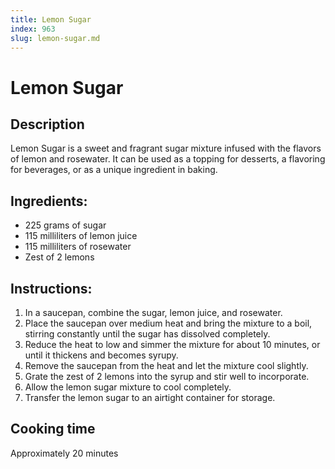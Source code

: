 ```yaml
---
title: Lemon Sugar
index: 963
slug: lemon-sugar.md
---
```


# Lemon Sugar

## Description
Lemon Sugar is a sweet and fragrant sugar mixture infused with the flavors of lemon and rosewater. It can be used as a topping for desserts, a flavoring for beverages, or as a unique ingredient in baking.

## Ingredients:
- 225 grams of sugar
- 115 milliliters of lemon juice
- 115 milliliters of rosewater
- Zest of 2 lemons

## Instructions:
1. In a saucepan, combine the sugar, lemon juice, and rosewater.
2. Place the saucepan over medium heat and bring the mixture to a boil, stirring constantly until the sugar has dissolved completely.
3. Reduce the heat to low and simmer the mixture for about 10 minutes, or until it thickens and becomes syrupy.
4. Remove the saucepan from the heat and let the mixture cool slightly.
5. Grate the zest of 2 lemons into the syrup and stir well to incorporate.
6. Allow the lemon sugar mixture to cool completely.
7. Transfer the lemon sugar to an airtight container for storage.

## Cooking time
Approximately 20 minutes